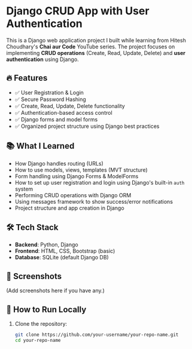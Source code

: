 # Django CRUD App with User Authentication

This is a Django web application project I built while learning from Hitesh Choudhary's **Chai aur Code** YouTube series. The project focuses on implementing **CRUD operations** (Create, Read, Update, Delete) and **user authentication** using Django.

## 🔥 Features

- ✅ User Registration & Login
- ✅ Secure Password Hashing
- ✅ Create, Read, Update, Delete functionality
- ✅ Authentication-based access control
- ✅ Django forms and model forms
- ✅ Organized project structure using Django best practices

## 📚 What I Learned

- How Django handles routing (URLs)
- How to use models, views, templates (MVT structure)
- Form handling using Django Forms & ModelForms
- How to set up user registration and login using Django's built-in `auth` system
- Performing CRUD operations with Django ORM
- Using messages framework to show success/error notifications
- Project structure and app creation in Django

## 🛠️ Tech Stack

- **Backend**: Python, Django
- **Frontend**: HTML, CSS, Bootstrap (basic)
- **Database**: SQLite (default Django DB)

## 📸 Screenshots

(Add screenshots here if you have any.)

## 🚀 How to Run Locally

1. Clone the repository:
   ```bash
   git clone https://github.com/your-username/your-repo-name.git
   cd your-repo-name
